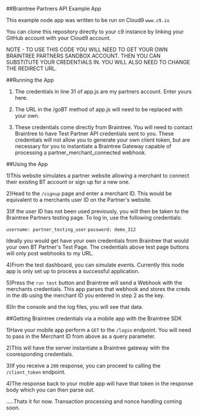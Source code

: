 ##Braintree Partners API Example App


This example node app was written to be run on Cloud9 `www.c9.io` 

You can clone this repository directly to your c9 instance by linking your GitHub account with your Cloud9 account.

NOTE - TO USE THIS CODE YOU WILL NEED TO GET YOUR OWN BRAINTREE PARTNERS SANDBOX ACCOUNT.  THEN YOU CAN SUBSTITUTE YOUR CREDENTIALS IN.  YOU WILL ALSO NEED TO CHANGE THE REDIRECT URL.

##Running the App

1) The credentials in line 31 of app.js are my partners account. Enter yours here.

2) The URL in the /goBT method of app.js will need to be replaced with your own.

3) These credentials come directly from Braintree.  You will need to contact Braintree to have Test Partner API credentials sent to you.  These credentials will not allow you to generate your
own client token, but are necessary for you to instantiate a Braintree Gateway capable of processing a partner_merchant_connected webhook. 

##Using the App

1)This website simulates a partner website allowing a merchant to connect their existing BT account or sign up for a new one.  

2)Head to the `/signup` page and enter a merchant ID.  This would be equivalent to a merchants user ID on the Partner's website.  

3)If the user ID has not been used previously, you will then be taken to the Braintree Partners testing page.  To log in, use the following credentials: 

`username: partner_testing_user`
`password: demo_312`

Ideally you would get have your own credentials from Braintree that would your own BT Partner's Test Page.  The credentials above test page buttons will only post webhooks to my URL.

4)From the test dashboard, you can simulate events.  Currently this node app is only set up to process a successful application.

5)Press the `run test` button and Braintree will send a Webhook with the merchants credentials.  This app parses that webhook and stores the creds in the db using the merchant ID you entered in step 2
as the key.

6)In the console and the log files, you will see that data. 

##Getting Braintree credentials via a mobile app with the Braintree SDK

1)Have your mobile app perform a `GET` to the `/login` endpoint. You will need to pass in the Merchant ID from above as a query parameter.

2)This will have the server instantiate a Braintree gateway with the cooresponding credentials. 

3)If you receive a `200` response, you can proceed to calling the `/client_token` endpoint. 

4)The response back to your moble app will have that token in the response body which you can then parse out.




.....Thats it for now.  Transaction processing and nonce handling coming soon.